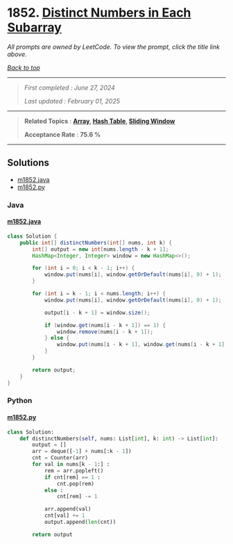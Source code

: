 # 1852. [Distinct Numbers in Each Subarray](<https://leetcode.com/problems/distinct-numbers-in-each-subarray>)

*All prompts are owned by LeetCode. To view the prompt, click the title link above.*

*[Back to top](<../README.md>)*

------

> *First completed : June 27, 2024*
>
> *Last updated : February 01, 2025*

------

> **Related Topics** : **[Array](<by_topic/Array.md>), [Hash Table](<by_topic/Hash Table.md>), [Sliding Window](<by_topic/Sliding Window.md>)**
>
> **Acceptance Rate** : **75.6 %**

------

## Solutions

- [m1852.java](<../my-submissions/m1852.java>)
- [m1852.py](<../my-submissions/m1852.py>)
### Java
#### [m1852.java](<../my-submissions/m1852.java>)
```Java
class Solution {
    public int[] distinctNumbers(int[] nums, int k) {
        int[] output = new int[nums.length - k + 1];
        HashMap<Integer, Integer> window = new HashMap<>();

        for (int i = 0; i < k - 1; i++) {
            window.put(nums[i], window.getOrDefault(nums[i], 0) + 1);
        }

        for (int i = k - 1; i < nums.length; i++) {
            window.put(nums[i], window.getOrDefault(nums[i], 0) + 1);

            output[i - k + 1] = window.size();

            if (window.get(nums[i - k + 1]) == 1) {
                window.remove(nums[i - k + 1]);
            } else {
                window.put(nums[i - k + 1], window.get(nums[i - k + 1]) - 1);
            }
        }

        return output;
    }
}
```

### Python
#### [m1852.py](<../my-submissions/m1852.py>)
```Python
class Solution:
    def distinctNumbers(self, nums: List[int], k: int) -> List[int]:
        output = []
        arr = deque([-1] + nums[:k - 1])
        cnt = Counter(arr)
        for val in nums[k - 1:] :
            rem = arr.popleft()
            if cnt[rem] == 1 :
                cnt.pop(rem)
            else :
                cnt[rem] -= 1

            arr.append(val)
            cnt[val] += 1
            output.append(len(cnt))

        return output

```

